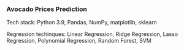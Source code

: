 ### Avocado Prices Prediction

Tech stack: Python 3.9, Pandas, NumPy, matplotlib, sklearn

Regression techinques: Linear Regression, Ridge Regression, Lasso Regression, Polynomial Regression, Random Forest, SVM
